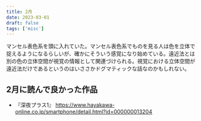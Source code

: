 ```yaml
---
title: 2月
date: 2023-03-01
draft: false
tags: ['misc']
---
```


マンセル表色系を頭に入れていた。マンセル表色系でものを見る人は色を立体で捉えるようになるらしいが、確かにそういう感覚になり始めている。遠近法とは別の色の立体空間が視覚の情報として関連づけられる。視覚における立体空間が遠近法だけであるというのはいささかドグマティックな話なのかもしれない。

## 2月に読んで良かった作品
- 『深夜プラス1』 https://www.hayakawa-online.co.jp/smartphone/detail.html?id=000000013204